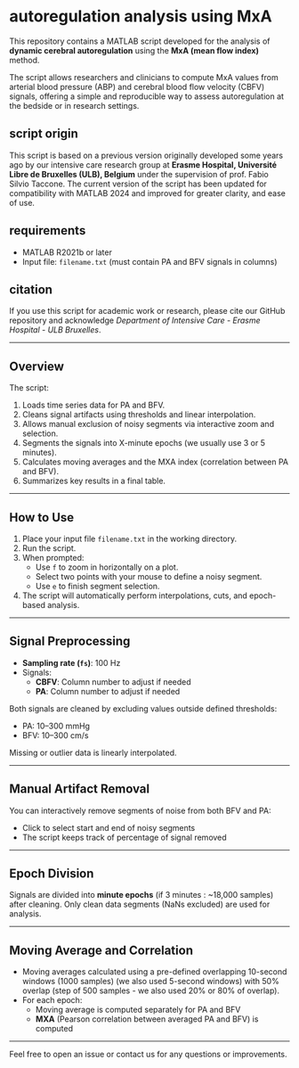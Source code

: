 # autoregulation analysis using MxA

This repository contains a MATLAB script developed for the analysis of **dynamic cerebral autoregulation** using the **MxA (mean flow index)** method.

The script allows researchers and clinicians to compute MxA values from arterial blood pressure (ABP) and cerebral blood flow velocity (CBFV) signals, offering a simple and reproducible way to assess autoregulation at the bedside or in research settings.


## script origin

This script is based on a previous version originally developed some years ago by our intensive care research group at **Erasme Hospital, Université Libre de Bruxelles (ULB), Belgium** under the supervision of prof. Fabio Silvio Taccone.
The current version of the script has been updated for compatibility with MATLAB 2024 and improved for greater clarity, and ease of use.


## requirements

- MATLAB R2021b or later
- Input file: `filename.txt` (must contain PA and BFV signals in columns)


## citation

If you use this script for academic work or research, please cite our GitHub repository and acknowledge _Department of Intensive Care - Erasme Hospital - ULB Bruxelles_.

---

## Overview

The script:
1. Loads time series data for PA and BFV.
2. Cleans signal artifacts using thresholds and linear interpolation.
3. Allows manual exclusion of noisy segments via interactive zoom and selection.
4. Segments the signals into X-minute epochs (we usually use 3 or 5 minutes).
5. Calculates moving averages and the MXA index (correlation between PA and BFV).
6. Summarizes key results in a final table.

---

## How to Use

1. Place your input file `filename.txt` in the working directory.
2. Run the script.
3. When prompted:
   - Use `f` to zoom in horizontally on a plot.
   - Select two points with your mouse to define a noisy segment.
   - Use `e` to finish segment selection.
4. The script will automatically perform interpolations, cuts, and epoch-based analysis.

---

## Signal Preprocessing

- **Sampling rate (`fs`)**: 100 Hz
- Signals: 
  - **CBFV**: Column number to adjust if needed
  - **PA**: Column number to adjust if needed

Both signals are cleaned by excluding values outside defined thresholds:
- PA: 10–300 mmHg
- BFV: 10–300 cm/s

Missing or outlier data is linearly interpolated.

---

## Manual Artifact Removal

You can interactively remove segments of noise from both BFV and PA:
- Click to select start and end of noisy segments
- The script keeps track of percentage of signal removed

---

## Epoch Division

Signals are divided into **minute epochs** (if 3 minutes : ~18,000 samples) after cleaning. Only clean data segments (NaNs excluded) are used for analysis.

---

## Moving Average and Correlation

- Moving averages calculated using a pre-defined overlapping 10-second windows (1000 samples) (we also used 5-second windows) with 50% overlap (step of 500 samples - we also used 20% or 80% of overlap).
- For each epoch:
  - Moving average is computed separately for PA and BFV
  - **MXA** (Pearson correlation between averaged PA and BFV) is computed

---

Feel free to open an issue or contact us for any questions or improvements.
